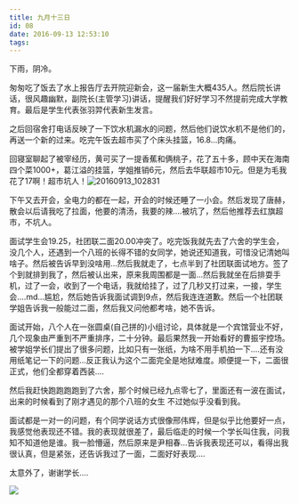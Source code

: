```yaml
---
title: 九月十三日
id: 08
date: 2016-09-13 12:53:10
tags:
---
```


下雨，阴冷。

匆匆吃了饭去了水上报告厅去开院迎新会，这一届新生大概435人。然后院长讲话，很风趣幽默，副院长(主管学习)讲话，提醒我们好好学习不然提前完成大学教育。最后是学生代表张羽羿代表新生发言。

之后回宿舍打电话反映了一下饮水机漏水的问题，然后他们说饮水机不是他们的，再送一个新的过来。吃完午饭去超市买了个床头挂篮，16.8...肉痛。

回寝室聊起了被宰经历，黄可买了一提香蕉和俩桃子，花了五十多，顾中天在海南四个菜1000+，葛江溢的挂篮，学姐推销6元，然后去华联超市10元。但是为毛我花了17啊！超市坑人！![20160913_102831](http://eremite-1252628011.cossh.myqcloud.com/wp-content/uploads/2016/09/20160913_102831.jpg)

下午又去开会，全电力的都在一起，开会的时候还睡了一小会。然后发现了唐赫，散会以后请我吃了拉面，他要的清汤，我要的辣....被坑了，然后他推荐去红旗超市，不坑人。

面试学生会19.25，社团联二面20.00冲突了。吃完饭我就先去了六舍的学生会，没几个人，还遇到一个八班的长得不错的女同学，她说还知道我，可惜没记清她叫啥子。然后被告诉早到没啥用...然后我就走了，七点半到了社团联面试地方。签了个到就排到我了，然后被认出来，原来我周围都是一面...然后我就坐在后排耍手机，过了一会，收到了一个电话，我就给挂了，过了几秒又打过来，一接，学生会....md...尴尬，然后她告诉我面试调到9点，然后我连连道歉。然后一个社团联学姐告诉我一般能过二面，然后我又问他都考啥，她不告诉。

面试开始，八个人在一张圆桌(自己拼的)小组讨论，具体就是一个宾馆营业不好，几个现象由严重到不严重排序，二十分钟。最后果然我一开始看好的曹振宇控场。被学姐学长们提出了很多问题，比如只有一张纸，为啥不用手机拍一下....还有没用纸笔记一下的问题...反正我认为这个二面完全是地狱难度。顺便提一下，二面很正式，他们全都穿着西装....

然后我赶快跑跑跑跑到了六舍，那个时候已经九点零七了，里面还有一波在面试，出来的时候看到了刚才遇见的那个八班的女生 不过她似乎没看到我。

面试都是一对一的问题，有个同学说话方式很像邢伟辉，但是似乎比他要好一点，我感觉他表现还不错。我的表现就很差了，最后临走的时候一个学长叫住我，问我知不知道他是谁。我一脸懵逼，然后原来是尹相春...告诉我表现还可以，看得出我很认真，但是紧张，还告诉我过了一面，二面好好表现....

太意外了，谢谢学长....

![](http://eremite-1252628011.cossh.myqcloud.com/wp-content/uploads/2016/09/5584765920160904205700069_440.jpg)